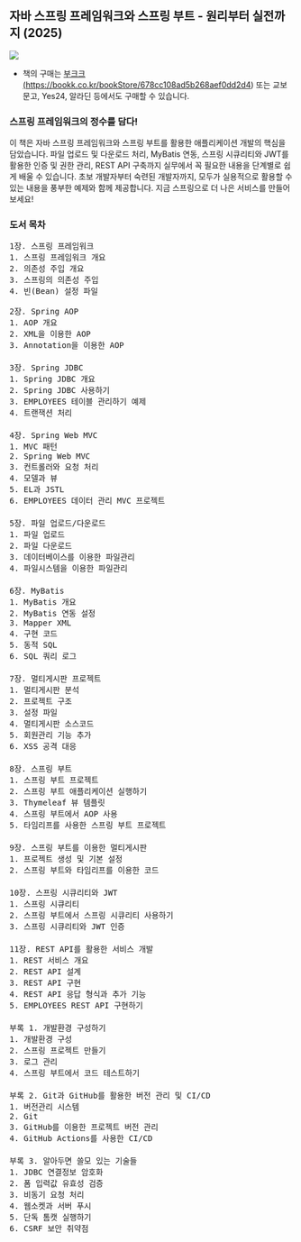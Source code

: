 ## 자바 스프링 프레임워크와 스프링 부트 - 원리부터 실전까지 (2025)
<a href="https://bookk.co.kr/bookStore/678cc108ad5b268aef0dd2d4"><img src="https://file.bookk.co.kr/thumbnails/products/678cc108ad5b268aef0dd2d4/thumbnail?q=100&w=500"></a>


* 책의 구매는 <a href="https://bookk.co.kr/bookStore/678cc108ad5b268aef0dd2d4">부크크(https://bookk.co.kr/bookStore/678cc108ad5b268aef0dd2d4)</a> 또는 교보문고, Yes24, 알라딘 등에서도 구매할 수 있습니다.


### 스프링 프레임워크의 정수를 담다!
이 책은 자바 스프링 프레임워크와 스프링 부트를 활용한 애플리케이션 개발의 핵심을 담았습니다. 파일 업로드 및 다운로드 처리, MyBatis 연동, 스프링 시큐리티와 JWT를 활용한 인증 및 권한 관리, REST API 구축까지 실무에서 꼭 필요한 내용을 단계별로 쉽게 배울 수 있습니다. 초보 개발자부터 숙련된 개발자까지, 모두가 실용적으로 활용할 수 있는 내용을 풍부한 예제와 함께 제공합니다. 지금 스프링으로 더 나은 서비스를 만들어 보세요!

### 도서 목차
<pre>
1장. 스프링 프레임워크
1. 스프링 프레임워크 개요
2. 의존성 주입 개요
3. 스프링의 의존성 주입
4. 빈(Bean) 설정 파일

2장. Spring AOP
1. AOP 개요
2. XML을 이용한 AOP
3. Annotation을 이용한 AOP
　
3장. Spring JDBC
1. Spring JDBC 개요
2. Spring JDBC 사용하기
3. EMPLOYEES 테이블 관리하기 예제
4. 트랜잭션 처리
　
4장. Spring Web MVC
1. MVC 패턴
2. Spring Web MVC
3. 컨트롤러와 요청 처리
4. 모델과 뷰
5. EL과 JSTL
6. EMPLOYEES 데이터 관리 MVC 프로젝트
　
5장. 파일 업로드/다운로드
1. 파일 업로드
2. 파일 다운로드
3. 데이터베이스를 이용한 파일관리
4. 파일시스템을 이용한 파일관리
　
6장. MyBatis
1. MyBatis 개요
2. MyBatis 연동 설정
3. Mapper XML
4. 구현 코드
5. 동적 SQL
6. SQL 쿼리 로그
　
7장. 멀티게시판 프로젝트
1. 멀티게시판 분석
2. 프로젝트 구조
3. 설정 파일
4. 멀티게시판 소스코드
5. 회원관리 기능 추가
6. XSS 공격 대응
　
8장. 스프링 부트
1. 스프링 부트 프로젝트
2. 스프링 부트 애플리케이션 실행하기
3. Thymeleaf 뷰 템플릿
4. 스프링 부트에서 AOP 사용
5. 타임리프를 사용한 스프링 부트 프로젝트
　
9장. 스프링 부트를 이용한 멀티게시판
1. 프로젝트 생성 및 기본 설정
2. 스프링 부트와 타임리프를 이용한 코드
　
10장. 스프링 시큐리티와 JWT
1. 스프링 시큐리티
2. 스프링 부트에서 스프링 시큐리티 사용하기
3. 스프링 시큐리티와 JWT 인증
　
11장. REST API를 활용한 서비스 개발
1. REST 서비스 개요
2. REST API 설계
3. REST API 구현
4. REST API 응답 형식과 추가 기능
5. EMPLOYEES REST API 구현하기
　
부록 1. 개발환경 구성하기
1. 개발환경 구성
2. 스프링 프로젝트 만들기
3. 로그 관리
4. 스프링 부트에서 코드 테스트하기
　
부록 2. Git과 GitHub를 활용한 버전 관리 및 CI/CD
1. 버전관리 시스템
2. Git
3. GitHub를 이용한 프로젝트 버전 관리
4. GitHub Actions를 사용한 CI/CD
　
부록 3. 알아두면 쓸모 있는 기술들
1. JDBC 연결정보 암호화
2. 폼 입력값 유효성 검증
3. 비동기 요청 처리
4. 웹소켓과 서버 푸시
5. 단독 톰캣 실행하기
6. CSRF 보안 취약점
</pre>
